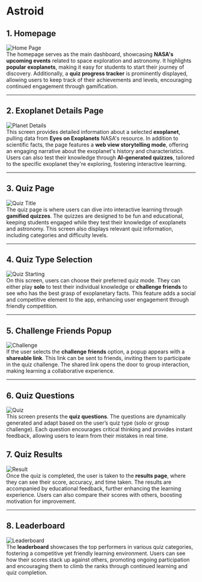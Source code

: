 # Astroid

## 1. Homepage

![Home Page](./1.jpg)<br>
The homepage serves as the main dashboard, showcasing **NASA's upcoming events** related to space exploration and astronomy. It highlights **popular exoplanets**, making it easy for students to start their journey of discovery. Additionally, a **quiz progress tracker** is prominently displayed, allowing users to keep track of their achievements and levels, encouraging continued engagement through gamification.

---

## 2. Exoplanet Details Page

![Planet Details](./2.jpg)<br>
This screen provides detailed information about a selected **exoplanet**, pulling data from **Eyes on Exoplanets** NASA's resource. In addition to scientific facts, the page features a **web view storytelling mode**, offering an engaging narrative about the exoplanet's history and characteristics. Users can also test their knowledge through **AI-generated quizzes**, tailored to the specific exoplanet they're exploring, fostering interactive learning.

---

## 3. Quiz Page

![Quiz Title](./3.jpg)<br>
The quiz page is where users can dive into interactive learning through **gamified quizzes**. The quizzes are designed to be fun and educational, keeping students engaged while they test their knowledge of exoplanets and astronomy. This screen also displays relevant quiz information, including categories and difficulty levels.

---

## 4. Quiz Type Selection

![Quiz Starting](./4.jpg)<br>
On this screen, users can choose their preferred quiz mode. They can either play **solo** to test their individual knowledge or **challenge friends** to see who has the best grasp of exoplanetary facts. This feature adds a social and competitive element to the app, enhancing user engagement through friendly competition.

---

## 5. Challenge Friends Popup

![Challenge](./5.jpg)<br>
If the user selects the **challenge friends** option, a popup appears with a **shareable link**. This link can be sent to friends, inviting them to participate in the quiz challenge. The shared link opens the door to group interaction, making learning a collaborative experience.

---

## 6. Quiz Questions

![Quiz](./6.jpg)<br>
This screen presents the **quiz questions**. The questions are dynamically generated and adapt based on the user’s quiz type (solo or group challenge). Each question encourages critical thinking and provides instant feedback, allowing users to learn from their mistakes in real time.

## 7. Quiz Results

![Result](./7.jpg)<br>
Once the quiz is completed, the user is taken to the **results page**, where they can see their score, accuracy, and time taken. The results are accompanied by educational feedback, further enhancing the learning experience. Users can also compare their scores with others, boosting motivation for improvement.

---

## 8. Leaderboard

![Leaderboard](./8.jpg)<br>
The **leaderboard** showcases the top performers in various quiz categories, fostering a competitive yet friendly learning environment. Users can see how their scores stack up against others, promoting ongoing participation and encouraging them to climb the ranks through continued learning and quiz completion.
